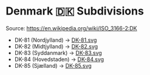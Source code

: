 # Denmark 🇩🇰 Subdivisions

Source: https://en.wikipedia.org/wiki/ISO_3166-2:DK

* DK-81 (Nordjylland) -> [DK-81.svg](https://github.com/amckenna41/iso3166-flag-icons/blob/main/iso3166-2-icons/DK/DK-81.svg)
* DK-82 (Midtjylland) -> [DK-82.svg](https://github.com/amckenna41/iso3166-flag-icons/blob/main/iso3166-2-icons/DK/DK-82.svg)
* DK-83 (Syddanmark) -> [DK-83.svg](https://github.com/amckenna41/iso3166-flag-icons/blob/main/iso3166-2-icons/DK/DK-83.svg)
* DK-84 (Hovedstaden) -> [DK-84.svg](https://github.com/amckenna41/iso3166-flag-icons/blob/main/iso3166-2-icons/DK/DK-84.svg)
* DK-85 (Sjælland) -> [DK-85.svg](https://github.com/amckenna41/iso3166-flag-icons/blob/main/iso3166-2-icons/DK/DK-85.svg)
